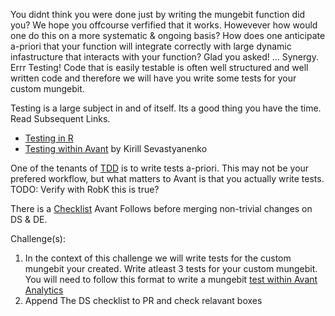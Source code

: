 You didnt think you were done just by writing the mungebit function did you? 
We hope you offcourse verfified that it works. Howevever how would one do this
on a more systematic & ongoing basis? How does one anticipate a-priori that your function will integrate correctly with large dynamic infastructure that
interacts with your function? 
Glad you asked! ... Synergy. Errr Testing! 
Code that is easily testable is often well structured and well written code and therefore we will have you write some tests for your custom mungebit. 

Testing is a large subject in and of itself. Its a good thing you have the time. Read Subsequent Links. 
  * [Testing in R](http://r-pkgs.had.co.nz/tests.html)
  * [Testing within Avant](https://github.com/avantcredit/talks/blob/master/mds/kirill_testing_pres.md) by Kirill Sevastyanenko

One of the tenants of [TDD](https://en.wikipedia.org/wiki/Test-driven_development) is to write tests a-priori. 
This may not be your prefered workflow, but what matters to Avant is that you actually write tests. TODO: Verify with RobK this is true? 
   
There is a [Checklist](https://github.com/avantcredit/avant-analytics/wiki/PR-Review-Checklist) Avant Follows before merging non-trivial changes on DS & DE. 

Challenge(s):
  1) In the context of this challenge we will write tests for the custom mungebit your created. 
     Write atleast 3 tests for your custom mungebit. 
     You will need to follow this format to write a mungebit [test within Avant Analytics](https://github.com/avantcredit/avant-analytics/tree/master/test)
  2) Append The DS checklist to PR and check relavant boxes
